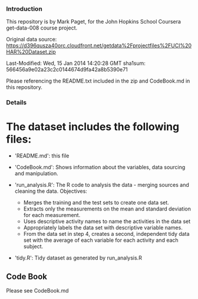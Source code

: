 ### Introduction

This repository is by Mark Paget, for the John Hopkins School Coursera get-data-008 course project.

Original data source: https://d396qusza40orc.cloudfront.net/getdata%2Fprojectfiles%2FUCI%20HAR%20Dataset.zip

Last-Modified: Wed, 15 Jan 2014 14:20:28 GMT
sha1sum: 566456a9e02a23c2c0144674d9fa42a8b5390e71

Please referencing the README.txt included in the zip and CodeBook.md in this repository.

### Details


The dataset includes the following files:
=========================================

- 'README.md': this file

- 'CodeBook.md': Shows information about the variables, data sourcing and manipulation.

- 'run_analysis.R': The R code to analysis the data - merging sources and cleaning the data. Objectives:

	* Merges the training and the test sets to create one data set.
	* Extracts only the measurements on the mean and standard deviation for each measurement. 
	* Uses descriptive activity names to name the activities in the data set
	* Appropriately labels the data set with descriptive variable names. 
	* From the data set in step 4, creates a second, independent tidy data set with the average of each variable for each activity and each subject.


- 'tidy.R': Tidy dataset as generated by run_analysis.R

## Code Book

Please see CodeBook.md

